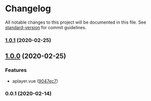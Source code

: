 # Changelog

All notable changes to this project will be documented in this file. See [standard-version](https://github.com/conventional-changelog/standard-version) for commit guidelines.

### [1.0.1](https://github.com/upcwangying/vuepress-plugin-aplayer/compare/v1.0.0...v1.0.1) (2020-02-25)

## [1.0.0](https://github.com/upcwangying/vuepress-plugin-aplayer/compare/v0.0.1...v1.0.0) (2020-02-25)


### Features

* aplayer.vue ([9047ec7](https://github.com/upcwangying/vuepress-plugin-aplayer/commit/9047ec7862ca641c13b5c2796b2d8af8933c9a92))

### 0.0.1 (2020-02-14)
